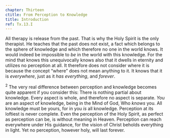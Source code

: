 ```yaml
---
chapter: Thirteen
ctitle: From Perception to Knowledge
title: Introduction
ref: Tx.13.I
---
```


All therapy is release from the past. That is why the Holy Spirit is the
only therapist. He teaches that the past does not exist, a fact which
belongs to the sphere of knowledge and which therefore no one in the
world knows. It would indeed be impossible to *be* in the world with
this knowledge. For the mind that knows this unequivocally knows also
that it dwells in eternity and utilizes no perception at all. It
therefore does not consider where it is because the concept “where” does
not mean anything to it. It knows that it is *everywhere*, just as it
*has everything*, and *forever*.

<sup>2</sup> The very real difference between perception and knowledge becomes
quite apparent if you consider this: There is nothing partial about
knowledge. Every aspect is whole, and therefore no aspect is separate.
*You* are an aspect of knowledge, being in the Mind of God, Who *knows*
you. All knowledge must be yours, for in you *is* all knowledge.
Perception at its loftiest is never complete. Even the perception of the
Holy Spirit, as perfect as perception can be, is without meaning in
Heaven. Perception can reach everywhere under His guidance, for the
vision of Christ beholds everything in light. Yet no perception, however
holy, will last forever.

